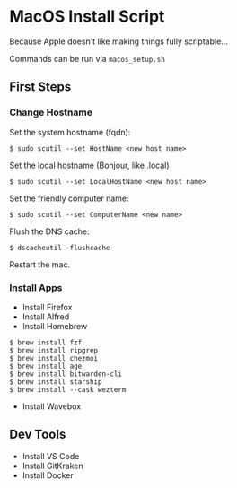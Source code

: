 # MacOS Install Script

Because Apple doesn't like making things fully scriptable...

Commands can be run via `macos_setup.sh`

## First Steps

### Change Hostname

Set the system hostname (fqdn):

```
$ sudo scutil --set HostName <new host name>
```

Set the local hostname (Bonjour, like <hostname>.local)
```
$ sudo scutil --set LocalHostName <new host name>
```

Set the friendly computer name:
```
$ sudo scutil --set ComputerName <new name>
```

Flush the DNS cache:
```
$ dscacheutil -flushcache
```

Restart the mac.

### Install Apps

- Install Firefox
- Install Alfred
- Install Homebrew

```
$ brew install fzf
$ brew install ripgrep
$ brew install chezmoi
$ brew install age
$ brew install bitwarden-cli
$ brew install starship
$ brew install --cask wezterm
```

- Install Wavebox

## Dev Tools
- Install VS Code
- Install GitKraken
- Install Docker

